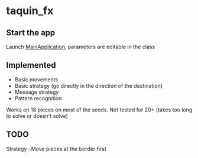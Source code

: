 # taquin_fx

## Start the app

Launch [MainApplication](./src/main/java/com/taquin_fx/MainApplication.java), parameters are editable in the class

## Implemented

- Basic movements
- Basic strategy (go directly in the direction of the destination)
- Message strategy
- Pattern recognition

Works on 18 pieces on most of the seeds. Not tested for 20+ (takes too long to solve or doesn't solve)

## TODO

Strategy : Move pieces at the border first
